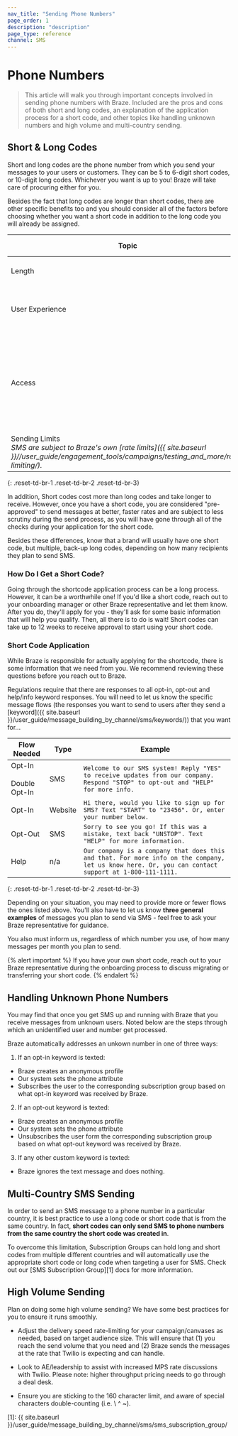 ```yaml
---
nav_title: "Sending Phone Numbers"
page_order: 1
description: "description"
page_type: reference
channel: SMS
---
```


# Phone Numbers

> This article will walk you through important concepts involved in sending phone numbers with Braze. Included are the pros and cons of both short and long codes, an explanation of the application process for a short code, and other topics like handling unknown numbers and high volume and multi-country sending.

## Short & Long Codes

Short and long codes are the phone number from which you send your messages to your users or customers. They can be 5 to 6-digit short codes, or 10-digit long codes. Whichever you want is up to you! Braze will take care of procuring either for you.

Besides the fact that long codes are longer than short codes, there are other specific benefits too and you should consider all of the factors before choosing whether you want a short code in addition to the long code you will already be assigned.

| Topic | Short Codes | Long Codes |
|---|---|---|
| Length | Five (5) to six (6) digits | Ten (10) digits |
| User Experience | Shorter, more memorable. | Longer, indistinguishable from typical 10-digit phone number. |
| Access | Takes up to 12 weeks to receive permission. However, you are considered a "trusted" number by sending providers. | Available immediately, but subject to more vetting and gates before messages are cleared for send. |
| Sending Limits <br> _SMS are subject to Braze's own [rate limits]({{ site.baseurl }}//user_guide/engagement_tools/campaigns/testing_and_more/rate-limiting/)._ | 100 messages per second. | 1 message per second. |
{: .reset-td-br-1 .reset-td-br-2 .reset-td-br-3}

In addition, Short codes cost more than long codes and take longer to receive. However, once you have a short code, you are considered "pre-approved" to send messages at better, faster rates and are subject to less scrutiny during the send process, as you will have gone through all of the checks during your application for the short code.

Besides these differences, know that a brand will usually have one short code, but multiple, back-up long codes, depending on how many recipients they plan to send SMS.

### How Do I Get a Short Code?

Going through the shortcode application process can be a long process. However, it can be a worthwhile one! If you'd like a short code, reach out to your onboarding manager or other Braze representative and let them know. After you do, they'll apply for you - they'll ask for some basic information that will help you qualify. Then, all there is to do is wait! Short codes can take up to 12 weeks to receive approval to start using your short code.

### Short Code Application

While Braze is responsible for actually applying for the shortcode, there is some information that we need from you. We recommend reviewing these questions before you reach out to Braze. 

Regulations require that there are responses to all opt-in, opt-out and help/info keyword responses. You will need to let us know the specific message flows (the responses you want to send to users after they send a [keyword]({{ site.baseurl }}/user_guide/message_building_by_channel/sms/keywords/)) that you want for...

| Flow Needed | Type | Example |
| ----------- | ---- | ------- |
| Opt-In <br><br>Double Opt-In| SMS | `Welcome to our SMS system! Reply "YES" to receive updates from our company. Respond "STOP" to opt-out and "HELP" for more info.` |
| Opt-In | Website | `Hi there, would you like to sign up for SMS? Text "START" to "23456". Or, enter your number below.` |
| Opt-Out | SMS | `Sorry to see you go! If this was a mistake, text back "UNSTOP". Text "HELP" for more information.` |
| Help | n/a | `Our company is a company that does this and that. For more info on the company, let us know here. Or, you can contact support at 1-800-111-1111.` |
{: .reset-td-br-1 .reset-td-br-2 .reset-td-br-3}

Depending on your situation, you may need to provide more or fewer flows the ones listed above. You'll also have to let us know __three general examples__ of messages you plan to send via SMS - feel free to ask your Braze representative for guidance.

You also must inform us, regardless of which number you use, of how many messages per month you plan to send.

{% alert important %}
If you have your own short code, reach out to your Braze representative during the onboarding process to discuss migrating or transferring your short code.
{% endalert %}

## Handling Unknown Phone Numbers
You may find that once you get SMS up and running with Braze that you receive messages from unknown users. Noted below are the steps through which an unidentified user and number get processed.

Braze automatically addresses an unkown number in one of three ways:
1. If an opt-in keyword is texted:
  * Braze creates an anonymous profile
  * Our system sets the phone attribute
  * Subscribes the user to the corresponding subscription group based on what opt-in keyword was received by Braze.
2. If an opt-out keyword is texted:
  * Braze creates an anonymous profile
  * Our system sets the phone attribute
  * Unsubscribes the user form the corresponding subscription group based on what opt-out keyword was received by Braze.
3. If any other custom keyword is texted:
  * Braze ignores the text message and does nothing.

## Multi-Country SMS Sending

In order to send an SMS message to a phone number in a particular country, it is best practice to use a long code or short code that is from the same country. In fact, __short codes can only send SMS to phone numbers from the same country the short code was created in__. 

To overcome this limitation, Subscription Groups can hold long and short codes from multiple different countries and will automatically use the appropriate short code or long code when targeting a user for SMS. Check out our [SMS Subscription Group][1] docs for more information.

## High Volume Sending

Plan on doing some high volume sending? We have some best practices for you to ensure it runs smoothly.

- Adjust the delivery speed rate-limiting for your campaign/canvases as needed, based on target audience size. This will ensure that (1) you reach the send volume that you need and (2) Braze sends the messages at the rate that Twilio is expecting and can handle.

- Look to AE/leadership to assist with increased MPS rate discussions with Twilio.
Please note: higher throughput pricing needs to go through a deal desk.

- Ensure you are sticking to the 160 character limit, and aware of special characters double-counting (i.e. \ ^ ~). 


[1]: {{ site.baseurl }}/user_guide/message_building_by_channel/sms/sms_subscription_group/
